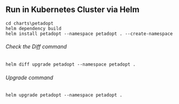 ## Run in Kubernetes Cluster via Helm

```cli
cd charts\petadopt
helm dependency build
helm install petadopt --namespace petadopt . --create-namespace
```

###### Check the Diff command

```cli
helm diff upgrade petadopt --namespace petadopt .
```

###### Upgrade command

```cli
helm upgrade petadopt --namespace petadopt .
```
